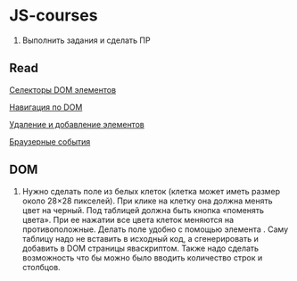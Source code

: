 # JS-courses
1. Выполнить задания и сделать ПР

## Read

[Селекторы DOM элементов](https://learn.javascript.ru/searching-elements-internals)

[Навигация по DOM](https://learn.javascript.ru/traversing-dom)

[Удаление и добавление элементов](https://learn.javascript.ru/modifying-document)

[Браузерные события](https://learn.javascript.ru/events-and-interfaces)

## DOM

1. Нужно сделать поле из белых клеток (клетка может иметь размер около 28×28 пикселей). При клике на клетку она должна менять цвет на черный. Под таблицей должна быть кнопка «поменять цвета». При ее нажатии все цвета клеток меняются на противоположные. Делать поле удобно с помощью элемента <table>. Саму таблицу надо не вставить в исходный код, а сгенерировать и добавить в DOM страницы яваскриптом. Также надо сделать возможность что бы можно было вводить количество строк и столбцов.
